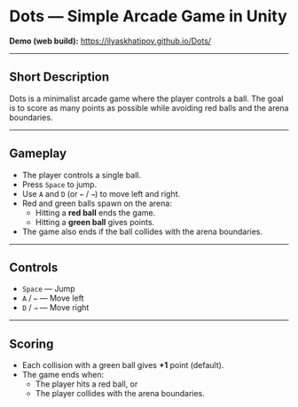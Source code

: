 # Dots — Simple Arcade Game in Unity

**Demo (web build):** https://ilyaskhatipov.github.io/Dots/

---

## Short Description

Dots is a minimalist arcade game where the player controls a ball. The goal is to score as many points as possible while avoiding red balls and the arena boundaries.

---

## Gameplay

- The player controls a single ball.
- Press `Space` to jump.
- Use `A` and `D` (or `←` / `→`) to move left and right.
- Red and green balls spawn on the arena:
  - Hitting a **red ball** ends the game.
  - Hitting a **green ball** gives points.
- The game also ends if the ball collides with the arena boundaries.

---

## Controls

- `Space` — Jump
- `A` / `←` — Move left
- `D` / `→` — Move right

---

## Scoring

- Each collision with a green ball gives **+1** point (default).
- The game ends when:
  - The player hits a red ball, or
  - The player collides with the arena boundaries.
